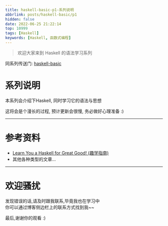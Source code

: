 ```yaml
---
title: haskell-basic-p1-系列说明
abbrlink: posts/haskell-basic/p1
hidden: false
date: 2022-06-25 21:22:14
top: 10999
tags: [Haskell]
keywords: [Haskell, 函数式编程]
---
```

> 欢迎大家来到 Haskell 的语法学习系列
<!-- more -->

同系列传送门: [haskell-basic](/categories/haskell-basic)

# 系列说明
本系列会介绍下Haskell, 同时学习它的语法与思想

这将会是个漫长的过程, 预计更新会很慢, 务必做好心理准备 :)

- - -

# 参考资料
- [Learn You a Haskell for Great Good! (趣学指南)](http://learnyouahaskell.com/chapters)
- 其他各种类型的文章...
- - -
# 欢迎骚扰
发现错误的话,请及时跟我联系,毕竟我也在学习中  
你可以通过博客侧边栏上的联系方式找到我~~  

最后,谢谢你的观看 :)